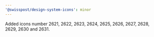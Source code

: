 ```yaml
---
'@swisspost/design-system-icons': minor
---
```


Added icons number 2621, 2622, 2623, 2624, 2625, 2626, 2627, 2628, 2629, 2630 and 2631.

